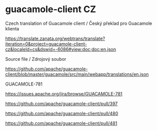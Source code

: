 # guacamole-client CZ
Czech translation of Guacamole client / Český překlad pro Guacamole klienta

https://translate.zanata.org/webtrans/translate?iteration=0&project=guacamole-client-cz&localeId=cs&dswid=-6086#view:doc;doc:en.json

Source file / Zdrojový soubor

https://github.com/apache/guacamole-client/blob/master/guacamole/src/main/webapp/translations/en.json

GUACAMOLE-781

https://issues.apache.org/jira/browse/GUACAMOLE-781

https://github.com/apache/guacamole-client/pull/397

https://github.com/apache/guacamole-client/pull/480

https://github.com/apache/guacamole-client/pull/481
